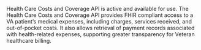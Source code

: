 Health Care Costs and Coverage API is active and available for use. The Health Care Costs and Coverage API provides FHIR compliant access to a VA patient’s medical expenses, including charges, services received, and out-of-pocket costs. It also allows retrieval of payment records associated with health-related expenses, supporting greater transparency for Veteran healthcare billing.
